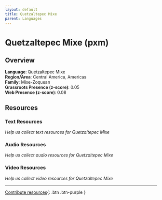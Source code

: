 ```yaml
---
layout: default
title: Quetzaltepec Mixe
parent: Languages
---
```


# Quetzaltepec Mixe (pxm)

## Overview

**Language**: Quetzaltepec Mixe  
**Region/Area**: Central America, Americas  
**Family**: Mixe-Zoquean  
**Grassroots Presence (z-score)**: 0.05  
**Web Presence (z-score)**: 0.08  

## Resources

### Text Resources
*Help us collect text resources for Quetzaltepec Mixe*

### Audio Resources
*Help us collect audio resources for Quetzaltepec Mixe*

### Video Resources
*Help us collect video resources for Quetzaltepec Mixe*

---

[Contribute resources](https://forms.office.com/e/1SfLJx3u1r){: .btn .btn-purple }
